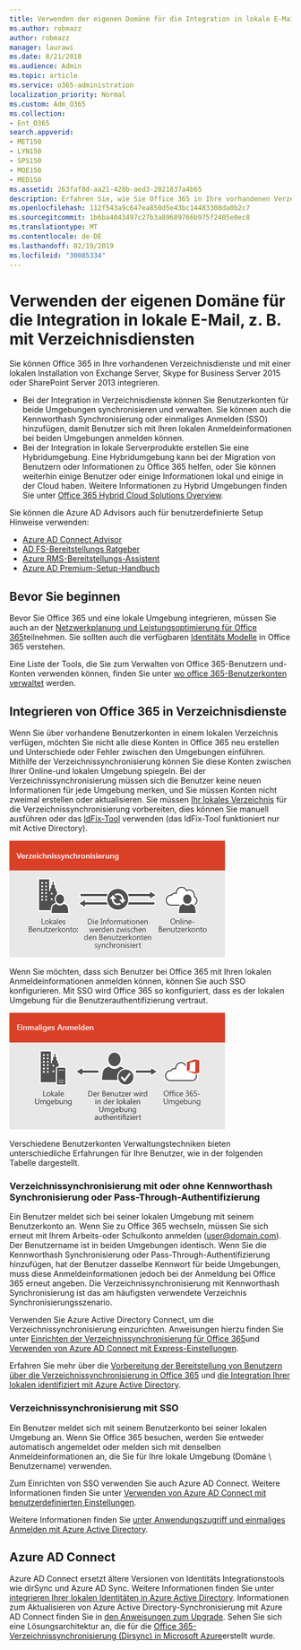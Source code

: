 ```yaml
---
title: Verwenden der eigenen Domäne für die Integration in lokale E-Mail, z. B. mit Verzeichnisdiensten
ms.author: robmazz
author: robmazz
manager: laurawi
ms.date: 8/21/2018
ms.audience: Admin
ms.topic: article
ms.service: o365-administration
localization_priority: Normal
ms.custom: Adm_O365
ms.collection:
- Ent_O365
search.appverid:
- MET150
- LYN150
- SPS150
- MOE150
- MED150
ms.assetid: 263faf8d-aa21-428b-aed3-2021837a4b65
description: Erfahren Sie, wie Sie Office 365 in Ihre vorhandenen Verzeichnisdienste integrieren.
ms.openlocfilehash: 112f543a9c647ea850d5e43bc14483308da0b2c7
ms.sourcegitcommit: 1b6ba4043497c27b3a89689766b975f2405e0ec8
ms.translationtype: MT
ms.contentlocale: de-DE
ms.lasthandoff: 02/19/2019
ms.locfileid: "30085334"
---
```

# <a name="office-365-integration-with-on-premises-environments"></a>Verwenden der eigenen Domäne für die Integration in lokale E-Mail, z. B. mit Verzeichnisdiensten

Sie können Office 365 in Ihre vorhandenen Verzeichnisdienste und mit einer lokalen Installation von Exchange Server, Skype for Business Server 2015 oder SharePoint Server 2013 integrieren.
  
 - Bei der Integration in Verzeichnisdienste können Sie Benutzerkonten für beide Umgebungen synchronisieren und verwalten. Sie können auch die Kennworthash Synchronisierung oder einmaliges Anmelden (SSO) hinzufügen, damit Benutzer sich mit Ihren lokalen Anmeldeinformationen bei beiden Umgebungen anmelden können.
 - Bei der Integration in lokale Serverprodukte erstellen Sie eine Hybridumgebung. Eine Hybridumgebung kann bei der Migration von Benutzern oder Informationen zu Office 365 helfen, oder Sie können weiterhin einige Benutzer oder einige Informationen lokal und einige in der Cloud haben. Weitere Informationen zu Hybrid Umgebungen finden Sie unter [Office 365 Hybrid Cloud Solutions Overview](https://support.office.com/article/59616fab-acdb-40e9-b414-cf0c965c80b7).

Sie können die Azure AD Advisors auch für benutzerdefinierte Setup Hinweise verwenden:
- [Azure AD Connect Advisor](https://aka.ms/aadconnectpwsync)
- [AD FS-Bereitstellungs Ratgeber](https://aka.ms/adfsguidance)
- [Azure RMS-Bereitstellungs-Assistent](https://aka.ms/azuremsguidance)
- [Azure AD Premium-Setup-Handbuch](https://aka.ms/aadpguidance)
   
## <a name="before-you-begin"></a>Bevor Sie beginnen
Bevor Sie Office 365 und eine lokale Umgebung integrieren, müssen Sie auch an der [Netzwerkplanung und Leistungsoptimierung für Office 365](network-planning-and-performance.md)teilnehmen. Sie sollten auch die verfügbaren [Identitäts Modelle](about-office-365-identity.md) in Office 365 verstehen. 

Eine Liste der Tools, die Sie zum Verwalten von Office 365-Benutzern und-Konten verwenden können, finden Sie unter [wo office 365-Benutzerkonten verwaltet](manage-office-365-accounts.md) werden. 
  
## <a name="integrate-office-365-with-directory-services"></a>Integrieren von Office 365 in Verzeichnisdienste
Wenn Sie über vorhandene Benutzerkonten in einem lokalen Verzeichnis verfügen, möchten Sie nicht alle diese Konten in Office 365 neu erstellen und Unterschiede oder Fehler zwischen den Umgebungen einführen. Mithilfe der Verzeichnissynchronisierung können Sie diese Konten zwischen Ihrer Online-und lokalen Umgebung spiegeln. Bei der Verzeichnissynchronisierung müssen sich die Benutzer keine neuen Informationen für jede Umgebung merken, und Sie müssen Konten nicht zweimal erstellen oder aktualisieren. Sie müssen [Ihr lokales Verzeichnis](prepare-for-directory-synchronization.md) für die Verzeichnissynchronisierung vorbereiten, dies können Sie manuell ausführen oder das [IdFix-Tool](install-and-run-idfix.md) verwenden (das IdFix-Tool funktioniert nur mit Active Directory). 
  
![Verwenden der Verzeichnissynchronisierung zum Synchronisieren von lokalen und Online-Benutzerkontoinformationen](media/a64af0d0-9be6-46b1-8727-277e683abf5e.png)
  
Wenn Sie möchten, dass sich Benutzer bei Office 365 mit Ihren lokalen Anmeldeinformationen anmelden können, können Sie auch SSO konfigurieren. Mit SSO wird Office 365 so konfiguriert, dass es der lokalen Umgebung für die Benutzerauthentifizierung vertraut.
  
![Mit einmaligem Anmelden ist das gleiche Konto sowohl in der lokalen als auch in der Online Umgebung verfügbar.](media/d76235f2-8a53-405e-b8ef-dfa4cfc208b8.png)
  
Verschiedene Benutzerkonten Verwaltungstechniken bieten unterschiedliche Erfahrungen für Ihre Benutzer, wie in der folgenden Tabelle dargestellt.
 
### <a name="directory-synchronization-with-or-without-password-hash-synchronization-or-pass-through-authentication"></a>**Verzeichnissynchronisierung mit oder ohne Kennworthash Synchronisierung oder Pass-Through-Authentifizierung**
Ein Benutzer meldet sich bei seiner lokalen Umgebung mit seinem Benutzerkonto an. Wenn Sie zu Office 365 wechseln, müssen Sie sich erneut mit Ihrem Arbeits-oder Schulkonto anmelden (user@domain.com). Der Benutzername ist in beiden Umgebungen identisch. Wenn Sie die Kennworthash Synchronisierung oder Pass-Through-Authentifizierung hinzufügen, hat der Benutzer dasselbe Kennwort für beide Umgebungen, muss diese Anmeldeinformationen jedoch bei der Anmeldung bei Office 365 erneut angeben. Die Verzeichnissynchronisierung mit Kennworthash Synchronisierung ist das am häufigsten verwendete Verzeichnis Synchronisierungsszenario.

Verwenden Sie Azure Active Directory Connect, um die Verzeichnissynchronisierung einzurichten. Anweisungen hierzu finden Sie unter [Einrichten der Verzeichnissynchronisierung für Office 365](set-up-directory-synchronization.md)und [Verwenden von Azure AD Connect mit Express-Einstellungen](https://go.microsoft.com/fwlink/p/?LinkId=698537).

Erfahren Sie mehr über die [Vorbereitung der Bereitstellung von Benutzern über die Verzeichnissynchronisierung in Office 365](prepare-for-directory-synchronization.md) und [die Integration Ihrer lokalen identifiziert mit Azure Active Directory](https://go.microsoft.com/fwlink/?LinkId=518101).

### <a name="directory-synchronization-with-sso"></a>**Verzeichnissynchronisierung mit SSO**
Ein Benutzer meldet sich mit seinem Benutzerkonto bei seiner lokalen Umgebung an. Wenn Sie Office 365 besuchen, werden Sie entweder automatisch angemeldet oder melden sich mit denselben Anmeldeinformationen an, die Sie für Ihre lokale Umgebung (Domäne \ Benutzername) verwenden.

Zum Einrichten von SSO verwenden Sie auch Azure AD Connect. Weitere Informationen finden Sie unter [Verwenden von Azure AD Connect mit benutzerdefinierten Einstellungen](https://go.microsoft.com/fwlink/p/?LinkID=698430).

Weitere Informationen finden Sie [unter Anwendungszugriff und einmaliges Anmelden mit Azure Active Directory](https://go.microsoft.com/fwlink/p/?LinkId=698604).

## <a name="azure-ad-connect"></a>Azure AD Connect
Azure AD Connect ersetzt ältere Versionen von Identitäts Integrationstools wie dirSync und Azure AD Sync. Weitere Informationen finden Sie unter [integrieren Ihrer lokalen Identitäten in Azure Active Directory](https://go.microsoft.com/fwlink/p/?LinkId=527969). Informationen zum Aktualisieren von Azure Active Directory-Synchronisierung mit Azure AD Connect finden Sie in [den Anweisungen zum Upgrade](https://go.microsoft.com/fwlink/p/?LinkId=733240). Sehen Sie sich eine Lösungsarchitektur an, die für die [Office 365-Verzeichnissynchronisierung (Dirsync) in Microsoft Azure](https://go.microsoft.com/fwlink/?LinkId=517887)erstellt wurde.